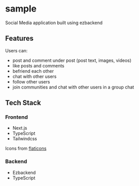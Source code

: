 # sample

Social Media application built using ezbackend

## Features

Users can:

- post and comment under post (post text, images, videos)
- like posts and comments
- befriend each other
- chat with other users
- follow other users
- join communities and chat with other users in a group chat

## Tech Stack

### Frontend

- Next.js
- TypeScript
- Tailwindcss

Icons from [flaticons](https://www.flaticon.com/)

### Backend

- Ezbackend
- TypeScript
